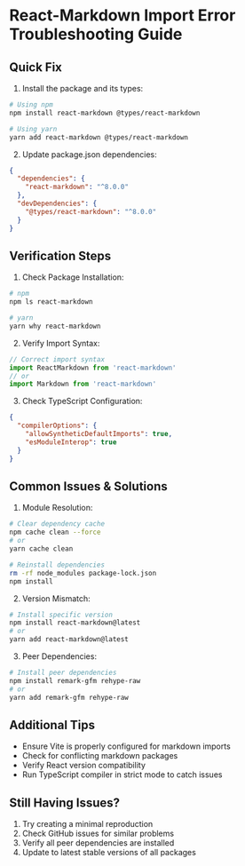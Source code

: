 # React-Markdown Import Error Troubleshooting Guide

## Quick Fix

1. Install the package and its types:
```bash
# Using npm
npm install react-markdown @types/react-markdown

# Using yarn
yarn add react-markdown @types/react-markdown
```

2. Update package.json dependencies:
```json
{
  "dependencies": {
    "react-markdown": "^8.0.0"
  },
  "devDependencies": {
    "@types/react-markdown": "^8.0.0"
  }
}
```

## Verification Steps

1. Check Package Installation:
```bash
# npm
npm ls react-markdown

# yarn
yarn why react-markdown
```

2. Verify Import Syntax:
```typescript
// Correct import syntax
import ReactMarkdown from 'react-markdown'
// or
import Markdown from 'react-markdown'
```

3. Check TypeScript Configuration:
```json
{
  "compilerOptions": {
    "allowSyntheticDefaultImports": true,
    "esModuleInterop": true
  }
}
```

## Common Issues & Solutions

1. Module Resolution:
```bash
# Clear dependency cache
npm cache clean --force
# or
yarn cache clean

# Reinstall dependencies
rm -rf node_modules package-lock.json
npm install
```

2. Version Mismatch:
```bash
# Install specific version
npm install react-markdown@latest
# or
yarn add react-markdown@latest
```

3. Peer Dependencies:
```bash
# Install peer dependencies
npm install remark-gfm rehype-raw
# or
yarn add remark-gfm rehype-raw
```

## Additional Tips

- Ensure Vite is properly configured for markdown imports
- Check for conflicting markdown packages
- Verify React version compatibility
- Run TypeScript compiler in strict mode to catch issues

## Still Having Issues?

1. Try creating a minimal reproduction
2. Check GitHub issues for similar problems
3. Verify all peer dependencies are installed
4. Update to latest stable versions of all packages